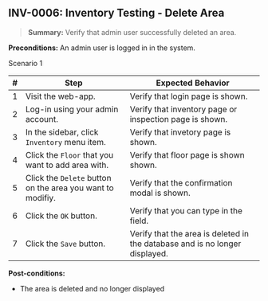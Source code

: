 ## **INV-0006:** Inventory Testing - Delete Area  

> **Summary:** Verify that admin user successfully deleted an area.  <br>

**Preconditions:** An admin user is logged in in the system.

Scenario 1 

 | \# | Step | Expected Behavior | 
 |----|------|-------------------| 
 |  1 |  Visit the web-app.    | Verify that login page is shown.  | 
 |  2 |  Log-in using your admin account.   | Verify that inventory page or inspection page is shown.   | 
 |  3 |  In the sidebar, click `Inventory` menu item.   | Verify that invetory page is shown.   |
 |  4 |  Click the `Floor` that you want to add area with.   | Verify that floor page  is shown shown.   |
 |  5 |  Click the `Delete` button on the area you want to modifiy.   | Verify that the confirmation modal is shown.   |  
 |  6 |  Click the `OK` button.   | Verify that you can type in the field.   |  
 |  7 | Click the `Save` button.   | Verify that the area is deleted in the database and is no longer displayed.   |  

**Post-conditions:**  

 - The area is deleted and no longer displayed
